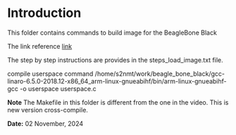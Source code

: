 # Introduction
This folder contains commands to build image for the BeagleBone Black

The link reference [link](https://youtu.be/RmNznqc63iY?si=aIHxvZ91BYjz_Czo)

The step by step instructions are provides in the steps_load_image.txt file.

compile userspace command
/home/s2nmt/work/beagle_bone_black/gcc-linaro-6.5.0-2018.12-x86_64_arm-linux-gnueabihf/bin/arm-linux-gnueabihf-gcc -o userspace userspace.c


**Note** The Makefile in this folder is different from the one in the video. This is new version cross-compile.

**Date:** 02 November, 2024
